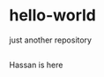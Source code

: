 # hello-world
just another repository

<div > <img src="" /> <p style="font-color:blue">Hassan is here </p></div>
